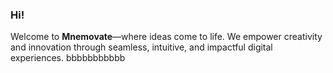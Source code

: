 ### Hi!
Welcome to **Mnemovate**—where ideas come to life. We empower creativity and innovation through seamless, intuitive, and impactful digital experiences.
bbbbbbbbbbb
